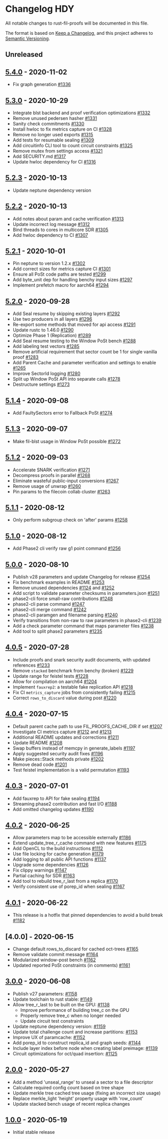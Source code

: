 # Changelog HDY

All notable changes to rust-fil-proofs will be documented in this file.

The format is based on [Keep a Changelog](https://keepachangelog.com/en/1.0.0/),
and this project adheres to [Semantic Versioning](https://book.async.rs/overview/stability-guarantees.html).

## Unreleased

## [5.4.0] - 2020-11-02

- Fix graph generation [#1336](https://github.com/filecoin-project/rust-fil-proofs/pull/1336)

## [5.3.0] - 2020-10-29

- Integrate blst backend and proof verification optimizations [#1332](https://github.com/filecoin-project/rust-fil-proofs/pull/1332)
- Remove unused pedersen hasher [#1331](https://github.com/filecoin-project/rust-fil-proofs/pull/1331)
- Sanity check commitments [#1330](https://github.com/filecoin-project/rust-fil-proofs/pull/1330)
- Install hwloc to fix metrics capture on CI [#1328](https://github.com/filecoin-project/rust-fil-proofs/pull/1328)
- Remove no longer used exports [#1315](https://github.com/filecoin-project/rust-fil-proofs/pull/1315)
- Add tests for resumable sealing [#1309](https://github.com/filecoin-project/rust-fil-proofs/pull/1309)
- Add circuitinfo CLI tool to count circuit constraints [#1325](https://github.com/filecoin-project/rust-fil-proofs/pull/1325)
- Remove mutex from settings access [#1321](https://github.com/filecoin-project/rust-fil-proofs/pull/1321)
- Add SECURITY.md [#1317](https://github.com/filecoin-project/rust-fil-proofs/pull/1317)
- Update hwloc dependency for CI [#1316](https://github.com/filecoin-project/rust-fil-proofs/pull/1316)

## [5.2.3] - 2020-10-13

- Update neptune dependency version

## [5.2.2] - 2020-10-13

- Add notes about param and cache verification [#1313](https://github.com/filecoin-project/rust-fil-proofs/pull/1313)
- Update incorrect log message [#1312](https://github.com/filecoin-project/rust-fil-proofs/pull/1312)
- Bind threads to cores in multicore SDR [#1305](https://github.com/filecoin-project/rust-fil-proofs/pull/1305)
- Add hwloc dependency to CI [#1307](https://github.com/filecoin-project/rust-fil-proofs/pull/1307)

## [5.2.1] - 2020-10-01

- Pin neptune to version 1.2.x [#1302](https://github.com/filecoin-project/rust-fil-proofs/pull/1302)
- Add correct sizes for metrics capture CI [#1301](https://github.com/filecoin-project/rust-fil-proofs/pull/1301)
- Ensure all PoSt code paths are tested [#1299](https://github.com/filecoin-project/rust-fil-proofs/pull/1299)
- Add byte_unit dep for handling benchy input sizes [#1297](https://github.com/filecoin-project/rust-fil-proofs/pull/1297)
- Implement prefetch macro for aarch64 [#1294](https://github.com/filecoin-project/rust-fil-proofs/pull/1294)

## [5.2.0] - 2020-09-28

- Add Seal resume by skipping existing layers [#1292](https://github.com/filecoin-project/rust-fil-proofs/pull/1292)
- Use two producers in all layers [#1296](https://github.com/filecoin-project/rust-fil-proofs/pull/1296)
- Re-export some methods that moved for api access [#1291](https://github.com/filecoin-project/rust-fil-proofs/pull/1291)
- Update rustc to 1.46.0 [#1290](https://github.com/filecoin-project/rust-fil-proofs/pull/1290)
- Optimize Phase 1 (Replication) [#1289](https://github.com/filecoin-project/rust-fil-proofs/pull/1289)
- Add Seal resume testing to the Window PoSt bench [#1288](https://github.com/filecoin-project/rust-fil-proofs/pull/1288)
- Add labeling test vectors [#1285](https://github.com/filecoin-project/rust-fil-proofs/pull/1285)
- Remove artificial requirement that sector count be 1 for single vanilla proof [#1283](https://github.com/filecoin-project/rust-fil-proofs/pull/1283)
- Add Parent Cache and parameter verification and settings to enable [#1265](https://github.com/filecoin-project/rust-fil-proofs/pull/1265)
- Improve SectorId logging [#1280](https://github.com/filecoin-project/rust-fil-proofs/pull/1280)
- Split up Window PoSt API into separate calls [#1278](https://github.com/filecoin-project/rust-fil-proofs/pull/1278)
- Destructure settings [#1273](https://github.com/filecoin-project/rust-fil-proofs/pull/1273)

## [5.1.4] - 2020-09-08

- Add FaultySectors error to Fallback PoSt [#1274](https://github.com/filecoin-project/rust-fil-proofs/pull/1274)

## [5.1.3] - 2020-09-07

- Make fil-blst usage in Window PoSt possible [#1272](https://github.com/filecoin-project/rust-fil-proofs/pull/1272)

## [5.1.2] - 2020-09-03

- Accelerate SNARK verification [#1271](https://github.com/filecoin-project/rust-fil-proofs/pull/1271)
- Decompress proofs in parallel [#1268](https://github.com/filecoin-project/rust-fil-proofs/pull/1268)
- Eliminate wasteful public-input conversions [#1267](https://github.com/filecoin-project/rust-fil-proofs/pull/1267)
- Remove usage of unwrap [#1260](https://github.com/filecoin-project/rust-fil-proofs/pull/1260)
- Pin params to the filecoin collab cluster [#1263](https://github.com/filecoin-project/rust-fil-proofs/pull/1263)

## [5.1.1] - 2020-08-12

- Only perform subgroup check on 'after' params [#1258](https://github.com/filecoin-project/rust-fil-proofs/pull/1258)

## [5.1.0] - 2020-08-12

- Add Phase2 cli verify raw g1 point command [#1256](https://github.com/filecoin-project/rust-fil-proofs/pull/1256)

## [5.0.0] - 2020-08-10

- Publish v28 parameters and update Changelog for release [#1254](https://github.com/filecoin-project/rust-fil-proofs/pull/1254)
- Fix benchmark examples in README [#1253](https://github.com/filecoin-project/rust-fil-proofs/pull/1253)
- Remove unused dependencies [#1124](https://github.com/filecoin-project/rust-fil-proofs/pull/1124) and [#1252](https://github.com/filecoin-project/rust-fil-proofs/pull/1252)
- Add script to validate parameter checksums in parameters.json [#1251](https://github.com/filecoin-project/rust-fil-proofs/pull/1251)
- phase2-cli force small-raw contributions [#1248](https://github.com/filecoin-project/rust-fil-proofs/pull/1248)
- phase2-cli parse command [#1247](https://github.com/filecoin-project/rust-fil-proofs/pull/1247)
- phase2-cli merge command [#1242](https://github.com/filecoin-project/rust-fil-proofs/pull/1242)
- phase2-cli paramgen and filename parsing [#1240](https://github.com/filecoin-project/rust-fil-proofs/pull/1240)
- Verify transitions from non-raw to raw parameters in phase2-cli [#1239](https://github.com/filecoin-project/rust-fil-proofs/pull/1239)
- Add a check parameter command that maps parameter files [#1238](https://github.com/filecoin-project/rust-fil-proofs/pull/1238)
- Add tool to split phase2 parameters [#1235](https://github.com/filecoin-project/rust-fil-proofs/pull/1235)

## [4.0.5] - 2020-07-28

- Include proofs and snark security audit documents, with updated references [#1233](https://github.com/filecoin-project/rust-fil-proofs/pull/1233)
- Remove `stacked` benchmark from benchy (broken) [#1229](https://github.com/filecoin-project/rust-fil-proofs/pull/1229)
- Update range for feistel tests [#1228](https://github.com/filecoin-project/rust-fil-proofs/pull/1228)
- Allow for compilation on aarch64 [#1204](https://github.com/filecoin-project/rust-fil-proofs/pull/1204)
- Implement `fauxrep2`: a testable fake replication API [#1218](https://github.com/filecoin-project/rust-fil-proofs/pull/1218)
- Fix CI `metrics_capture` jobs from consistently failing [#1215](https://github.com/filecoin-project/rust-fil-proofs/pull/1215)
- Correct `rows_to_discard` value during post [#1220](https://github.com/filecoin-project/rust-fil-proofs/pull/1220)

## [4.0.4] - 2020-07-15

- Default parent cache path to use FIL_PROOFS_CACHE_DIR if set [#1207](https://github.com/filecoin-project/rust-fil-proofs/pull/1207)
- Investigate CI metrics capture [#1212](https://github.com/filecoin-project/rust-fil-proofs/pull/1212) and [#1213](https://github.com/filecoin-project/rust-fil-proofs/pull/1213)
- Additional README updates and corrections [#1211](https://github.com/filecoin-project/rust-fil-proofs/pull/1211)
- Update README [#1208](https://github.com/filecoin-project/rust-fil-proofs/pull/1208)
- Swap buffers instead of memcpy in generate_labels [#1197](https://github.com/filecoin-project/rust-fil-proofs/pull/1197)
- Apply suggested security audit fixes [#1196](https://github.com/filecoin-project/rust-fil-proofs/pull/1196)
- Make pieces::Stack methods private [#1202](https://github.com/filecoin-project/rust-fil-proofs/pull/1202)
- Remove dead code [#1201](https://github.com/filecoin-project/rust-fil-proofs/pull/1201)
- Test feistel implementation is a valid permutation [#1193](https://github.com/filecoin-project/rust-fil-proofs/pull/1193)

## [4.0.3] - 2020-07-01

- Add fauxrep to API for fake sealing [#1194](https://github.com/filecoin-project/rust-fil-proofs/pull/1194)
- Streaming phase2 contribution and fast I/O [#1188](https://github.com/filecoin-project/rust-fil-proofs/pull/1188)
- Add omitted changelog updates [#1190](https://github.com/filecoin-project/rust-fil-proofs/pull/1190)

## [4.0.2] - 2020-06-25

- Allow parameters map to be accessible externally [#1186](https://github.com/filecoin-project/rust-fil-proofs/pull/1186)
- Extend update_tree_r_cache command with new features [#1175](https://github.com/filecoin-project/rust-fil-proofs/pull/1175)
- Add OpenCL to the build instructions [#1112](https://github.com/filecoin-project/rust-fil-proofs/pull/1112)
- Use file locking for cache generation [#1179](https://github.com/filecoin-project/rust-fil-proofs/pull/1179)
- Add logging to all public API functions [#1137](https://github.com/filecoin-project/rust-fil-proofs/pull/1137)
- Upgrade some dependencies [#1126](https://github.com/filecoin-project/rust-fil-proofs/pull/1126)
- Fix clippy warnings [#1147](https://github.com/filecoin-project/rust-fil-proofs/pull/1147)
- Partial caching for SDR [#1163](https://github.com/filecoin-project/rust-fil-proofs/pull/1163)
- Add tool to rebuild tree_r_last from a replica [#1170](https://github.com/filecoin-project/rust-fil-proofs/pull/1170)
- Verify consistent use of porep_id when sealing [#1167](https://github.com/filecoin-project/rust-fil-proofs/pull/1167)

## [4.0.1] - 2020-06-22

- This release is a hotfix that pinned dependencies to avoid a build break [#1182](https://github.com/filecoin-project/rust-fil-proofs/pull/1182)

## [4.0.0] - 2020-06-15

- Change default rows_to_discard for cached oct-trees [#1165](https://github.com/filecoin-project/rust-fil-proofs/pull/1165)
- Remove validate commit message [#1164](https://github.com/filecoin-project/rust-fil-proofs/pull/1164)
- Modularized window-post bench [#1162](https://github.com/filecoin-project/rust-fil-proofs/pull/1162)
- Updated reported PoSt constraints (in comments) [#1161](https://github.com/filecoin-project/rust-fil-proofs/pull/1161)

## [3.0.0] - 2020-06-08

- Publish v27 parameters: [#1158](https://github.com/filecoin-project/rust-fil-proofs/pull/1158)
- Update toolchain to rust stable: [#1149](https://github.com/filecoin-project/rust-fil-proofs/pull/1149)
- Allow tree_r_last to be built on the GPU: [#1138](https://github.com/filecoin-project/rust-fil-proofs/pull/1138)
  - Improve performance of building tree_c on the GPU
  - Properly remove tree_c when no longer needed
  - Update circuit test constraints
- Update neptune dependency version: [#1159](https://github.com/filecoin-project/rust-fil-proofs/pull/1159)
- Update total challenge count and increase partitions: [#1153](https://github.com/filecoin-project/rust-fil-proofs/pull/1153)
- Improve UX of paramcache: [#1152](https://github.com/filecoin-project/rust-fil-proofs/pull/1152)
- Add porep_id to construct replica_id and graph seeds: [#1144](https://github.com/filecoin-project/rust-fil-proofs/pull/1144)
- Include layer index before node when creating label preimage: [#1139](https://github.com/filecoin-project/rust-fil-proofs/pull/1139)
- Circuit optimizations for oct/quad insertion: [#1125](https://github.com/filecoin-project/rust-fil-proofs/pull/1125)

## [2.0.0] - 2020-05-27

- Add a method 'unseal_range' to unseal a sector to a file descriptor
- Calculate required config count based on tree shape
- Update merkle tree cached tree usage (fixing an incorrect size usage)
- Replace merkle_light 'height' property usage with 'row_count'
- Update stacked bench usage of recent replica changes

## [1.0.0] - 2020-05-19

- Initial stable release

[Unreleased]: https://github.com/filecoin-project/rust-fil-proofs/compare/v5.4.0...HEAD
[5.4.0]: https://github.com/filecoin-project/rust-fil-proofs/tree/releases/v5.4.0
[5.3.0]: https://github.com/filecoin-project/rust-fil-proofs/tree/releases/v5.3.0
[5.2.3]: https://github.com/filecoin-project/rust-fil-proofs/tree/releases/v5.2.3
[5.2.2]: https://github.com/filecoin-project/rust-fil-proofs/tree/releases/v5.2.2
[5.2.1]: https://github.com/filecoin-project/rust-fil-proofs/tree/releases/v5.2.1
[5.2.0]: https://github.com/filecoin-project/rust-fil-proofs/tree/releases/v5.2.0
[5.1.4]: https://github.com/filecoin-project/rust-fil-proofs/tree/releases/v5.1.4
[5.1.3]: https://github.com/filecoin-project/rust-fil-proofs/tree/releases/v5.1.3
[5.1.2]: https://github.com/filecoin-project/rust-fil-proofs/tree/releases/v5.1.2
[5.1.1]: https://github.com/filecoin-project/rust-fil-proofs/tree/releases/v5.1.1
[5.1.0]: https://github.com/filecoin-project/rust-fil-proofs/tree/releases/v5.1.0
[5.0.0]: https://github.com/filecoin-project/rust-fil-proofs/tree/releases/v5.0.0
[4.0.5]: https://github.com/filecoin-project/rust-fil-proofs/tree/releases/v4.0.5
[4.0.4]: https://github.com/filecoin-project/rust-fil-proofs/tree/releases/v4.0.4
[4.0.3]: https://github.com/filecoin-project/rust-fil-proofs/tree/releases/v4.0.3
[4.0.2]: https://github.com/filecoin-project/rust-fil-proofs/tree/releases/v4.0.2
[4.0.1]: https://github.com/filecoin-project/rust-fil-proofs/tree/releases/v4.0.0
[3.0.0]: https://github.com/filecoin-project/rust-fil-proofs/tree/releases/v3.0.0
[2.0.0]: https://github.com/filecoin-project/rust-fil-proofs/tree/releases/v2.0.0
[1.0.0]: https://github.com/filecoin-project/rust-fil-proofs/tree/releases/v1.0.0
